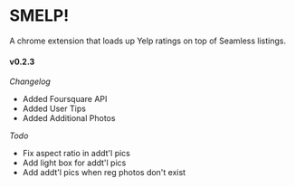 SMELP!
=========
A chrome extension that loads up Yelp ratings on top of Seamless listings.

#### v0.2.3

*Changelog*

* Added Foursquare API
* Added User Tips
* Added Additional Photos

*Todo*

* Fix aspect ratio in addt'l pics
* Add light box for addt'l pics
* Add addt'l pics when reg photos don't exist

